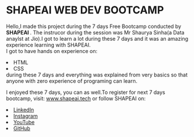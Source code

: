 # SHAPEAI WEB DEV BOOTCAMP

Hello,I made this project during the 7 days Free Bootcamp conducted by <b> SHAPEAI </b>.
The instrucor during the session was Mr Shaurya Sinha(a Data anaylst at Jio).I got to learn a lot during these 7 days and it was an amazing experience learning with SHAPEAI.
<br> I got to have hands on experience on:
<li> HTML
<li> CSS
<br> during these 7 days and everything was explained from very basics so that anyone with zero experience of programing can learn.
  
 I enjoyed these 7 days, you can as well.To register for next 7 days bootcamp, visit: www.shapeai.tech or follow SHAPEAI on:
<li><a href="https://in.linkedin.com/company/shapeai">LinkedIn</a> 
<li><a href="https://www.instagram.com/shape.ai/?hl=en">Instagram</a>
<li><a href="https://www.youtube.com/channel/UCTUvDLTW9meuDXWcbmISPdA">YouTube</a>
<li><a href="https://github.com/shapeai">GitHub</a>
